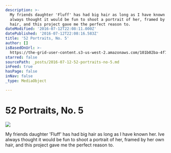 ```yaml
---
description: >-
  My friends daughter 'Fluff' has had big hair as long as I have known her. Ive
  always thought it would be fun to shoot a portrait of her, framed by her own
  hair, and this project gave me the perfect reason to.
dateModified: '2016-07-12T22:08:11.000Z'
datePublished: '2016-07-12T22:08:16.583Z'
title: '52 Portraits, No. 5'
author: []
isBasedOnUrl: >-
  https://the-grid-user-content.s3-us-west-2.amazonaws.com/101b02ba-4f7b-436e-a322-cfd1f754e1a4.jpg
starred: false
sourcePath: _posts/2016-07-12-52-portraits-no-5.md
inFeed: true
hasPage: false
inNav: false
_type: MediaObject

---
```

# 52 Portraits, No. 5
![](https://the-grid-user-content.s3-us-west-2.amazonaws.com/101b02ba-4f7b-436e-a322-cfd1f754e1a4.jpg)

My friends daughter 'Fluff' has had big hair as long as I have known her. Ive always thought it would be fun to shoot a portrait of her, framed by her own hair, and this project gave me the perfect reason to.